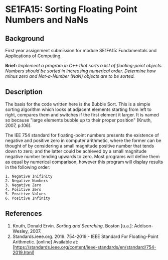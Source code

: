 # SE1FA15: Sorting Floating Point Numbers and NaNs

## Background
First year assignment submission for module SE1FA15: Fundamentals and Applications of Computing.

**Brief:** _Implement a program in C++ that sorts a list of floating-point objects. Numbers should be sorted in increasing numerical order. Determine how minus zero and Not-a-Number (NaN) objects are to be sorted._

## Description
The basis for the code written here is the Bubble Sort. This is a simple sorting algorithm which looks at adjacent elements starting from left to right, compares them and switches if the first element it larger. It is named so because "large elements bubble up to their proper position" (Knuth, 2007, p.106).

The IEE 754 standard for floating-point numbers presents the existence of negative and positive zero in computer arithmetic, where the former can be thought of by considering a small magnitude positive number that tends down to zero; and the latter could be achieved by a small magnitude negative number tending upwards to zero. Most programs will define them as equal by numerical comparison, however this program will display results in the following order:

```
1. Negative Inifinity
2. Negative Numbers
3. Negative Zero
4. Positive Zero
5. Positive Values
6. Positive Infinity
```


## References
1. Knuth, Donald Ervin. _Sorting and Searching_. Boston [u.a.]: Addison-Wesley, 2007.
2. Standards.ieee.org. 2019. 754-2019 - IEEE Standard For Floating-Point Arithmetic. [online] Available at: [<https://standards.ieee.org/content/ieee-standards/en/standard/754-2019.html>]


